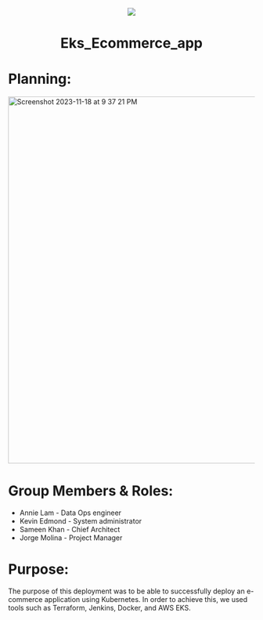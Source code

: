 <p align="center">
<img src="https://github.com/kura-labs-org/kuralabs_deployment_1/blob/main/Kuralogo.png">
</p>
<h1 align="center">Eks_Ecommerce_app<h1> 

# Planning:
<img width="749" alt="Screenshot 2023-11-18 at 9 37 21 PM" src="https://github.com/Jmo-101/Eks_ecommerce_app/assets/138607757/a5191779-28dc-47ca-9c7e-0aa81334d065">


# Group Members & Roles:

- Annie Lam - Data Ops engineer
- Kevin Edmond - System administrator
- Sameen Khan - Chief Architect
- Jorge Molina - Project Manager

# Purpose:

The purpose of this deployment was to be able to successfully deploy an e-commerce application using Kubernetes. In order to achieve this, we used tools such as Terraform, Jenkins, Docker, and AWS EKS.
